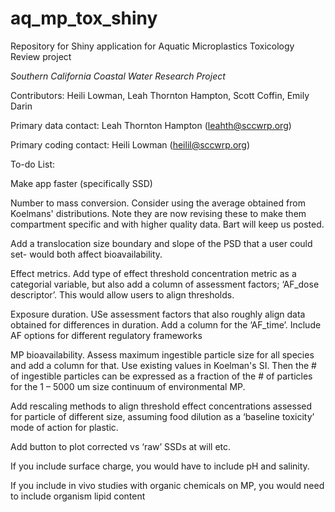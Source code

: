 # aq_mp_tox_shiny
Repository for Shiny application for Aquatic Microplastics Toxicology Review project

*Southern California Coastal Water Research Project*

Contributors: Heili Lowman, Leah Thornton Hampton, Scott Coffin, Emily Darin

Primary data contact: Leah Thornton Hampton (leahth@sccwrp.org)

Primary coding contact: Heili Lowman (heilil@sccwrp.org)



To-do List:

Make app faster (specifically SSD)

Number to mass conversion. Consider using the average obtained from Koelmans' distributions. Note they are now revising these to make them compartment specific and with higher quality data. Bart will keep us posted.

Add a translocation size boundary and slope of the PSD that a user could set- would both affect bioavailability.

Effect metrics. Add type of effect threshold concentration metric as a categorial variable, but also add a column of assessment factors; ‘AF_dose descriptor’. This would allow users to align thresholds.

Exposure duration. USe assessment factors that also roughly align data obtained for differences in duration. Add a column for the ‘AF_time’. Include AF options for different regulatory frameworks

MP bioavailability. Assess maximum ingestible particle size for all species and add a column for that. Use existing values in Koelman's SI. Then the # of ingestible particles can be expressed as a fraction of the # of particles for the 1 – 5000 um size continuum of environmental MP.

Add rescaling methods to align threshold effect concentrations assessed for particle of different size, assuming food dilution as a ‘baseline toxicity’ mode of action for plastic.

Add button to plot corrected vs ‘raw’ SSDs at will etc.

If you include surface charge, you would have to include pH and salinity.

If you include in vivo studies with organic chemicals on MP, you would need to include organism lipid content

